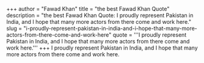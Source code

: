 +++
author = "Fawad Khan"
title = "the best Fawad Khan Quote"
description = "the best Fawad Khan Quote: I proudly represent Pakistan in India, and I hope that many more actors from there come and work here."
slug = "i-proudly-represent-pakistan-in-india-and-i-hope-that-many-more-actors-from-there-come-and-work-here"
quote = '''I proudly represent Pakistan in India, and I hope that many more actors from there come and work here.'''
+++
I proudly represent Pakistan in India, and I hope that many more actors from there come and work here.

